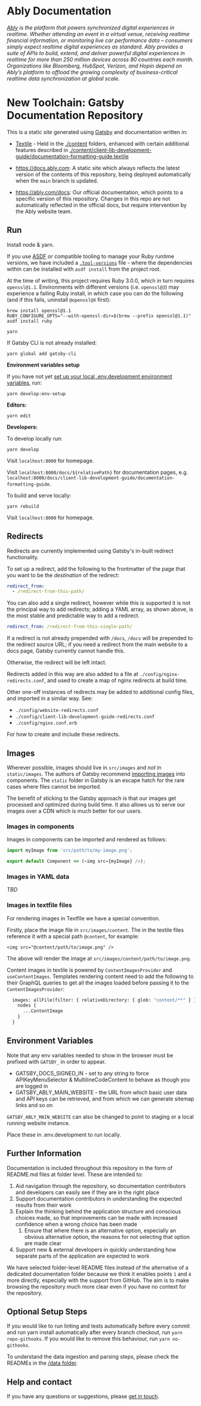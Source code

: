 # Ably Documentation

_[Ably](https://ably.com) is the platform that powers synchronized digital experiences in realtime. Whether attending an event in a virtual venue, receiving realtime financial information, or monitoring live car performance data – consumers simply expect realtime digital experiences as standard. Ably provides a suite of APIs to build, extend, and deliver powerful digital experiences in realtime for more than 250 million devices across 80 countries each month. Organizations like Bloomberg, HubSpot, Verizon, and Hopin depend on Ably’s platform to offload the growing complexity of business-critical realtime data synchronization at global scale._

# New Toolchain: Gatsby Documentation Repository

This is a static site generated using [Gatsby](https://www.gatsbyjs.com/) and documentation written in:

- [Textile](https://github.com/textile/textile-spec) - Held in the [./content](./content) folders, enhanced with certain additional features described in [./content/client-lib-development-guide/documentation-formatting-guide.textile](./content/client-lib-development-guide/documentation-formatting-guide.textile)

- <https://docs.ably.com>: A static site which always reflects the latest version of the contents of this repository, being deployed automatically when the `main` branch is updated.
- <https://ably.com/docs>: Our official documentation, which points to a specific version of this repository. Changes in this repo are not automatically reflected in the official docs, but require intervention by the Ably website team.

## Run

Install node & yarn.

If you use [ASDF](https://github.com/asdf-vm/asdf) or compatible tooling to manage your Ruby runtime versions, we have included a [`.tool-versions`](.tool-versions) file - where the dependencies within can be installed with `asdf install` from the project root.

At the time of writing, this project requires Ruby 3.0.0, which in turn requires `openssl@1.1`. Environments with different versions (i.e. `openssl@3`) may experience a failing Ruby install, in which case you can do the following (and if this fails, uninstall `@openssl@X` first):

```
brew install openssl@1.1
RUBY_CONFIGURE_OPTS="--with-openssl-dir=$(brew --prefix openssl@1.1)" asdf install ruby
```

`yarn`

If Gatsby CLI is not already installed:

`yarn global add gatsby-cli`

**Environment variables setup**

If you have not yet [set up your local .env.development environment variables](#environment-variables), run:

`yarn develop:env-setup`

**Editors:**

`yarn edit`

**Developers:**

To develop locally run:

`yarn develop`

Visit `localhost:8000` for homepage.

Visit `localhost:8000/docs/${relativePath}` for documentation pages, e.g. `localhost:8000/docs/client-lib-development-guide/documentation-formatting-guide`.

To build and serve locally:

`yarn rebuild`

Visit `localhost:8000` for homepage.

## Redirects

Redirects are currently implemented using Gatsby's in-built redirect functionality.

To set up a redirect, add the following to the frontmatter of the page that you want to be the _destination_ of the redirect:

```yaml
redirect_from:
  - /redirect-from-this-path/
```

You can also add a single redirect, however while this is supported it is not the principal way to add redirects; adding a YAML array, as shown above, is the most stable and predictable way to add a redirect.

```yaml
redirect_from: /redirect-from-this-single-path/
```

If a redirect is not already prepended with `/docs`, `/docs` will be prepended to the redirect source URL; if you need a redirect from the main website to a docs page, Gatsby currently cannot handle this.

Otherwise, the redirect will be left intact.

Redirects added in this way are also added to a file at `./config/nginx-redirects.conf`, and used to create a map of nginx redirects at build time.

Other one-off instances of redirects may be added to additional config files, and imported in a similar way. See:

- `./config/website-redirects.conf`
- `./config/client-lib-development-guide-redirects.conf`
- `./config/nginx.conf.erb`

For how to create and include these redirects.

## Images

Wherever possible, images should live in `src/images` and _not_ in `static/images`. The authors of Gatsby recommend [importing images](https://www.gatsbyjs.com/docs/how-to/images-and-media/importing-assets-into-files/) into components. The `static` folder in Gatsby is an escape hatch for the rare cases where files cannot be imported.

The benefit of sticking to the Gatsby approach is that our images get processed and optimized during build time. It also allows us to serve our images over a CDN which is much better for our users.

### Images in components

Images in components can be imported and rendered as follows:

~~~typescript
import myImage from 'src/path/to/my-image.png';

export default Component => (<img src={myImage} />);
~~~

### Images in YAML data

_TBD_

### Images in textfile files

For rendering images in Textfile we have a special convention.

Firstly, place the image file in `src/images/content`. The in the textile files reference it with a special path `@content`, for example:

~~~textile
<img src="@content/path/to/image.png" />
~~~

The above will render the image at `src/images/content/path/to/image.png`.

Content images in textile is powered by `ContentImagesProvider` and `useContentImages`. Templates rendering content need to add the following to their GraphQL queries to get all the images loaded before passing it to the `ContentImagesProvider`:

~~~graphql
  images: allFile(filter: { relativeDirectory: { glob: "content/**" } }) {
    nodes {
      ...ContentImage
    }
  }
~~~

## Environment Variables

Note that any env variables needed to show in the browser must be prefixed with `GATSBY_` in order to appear.

- GATSBY_DOCS_SIGNED_IN - set to any string to force APIKeyMenuSelector & MultilineCodeContent to behave as though you are logged in
- GATSBY_ABLY_MAIN_WEBSITE - the URL from which basic user data and API keys can be retrieved, and from which we can generate sitemap links and so on

`GATSBY_ABLY_MAIN_WEBSITE` can also be changed to point to staging or a local running website instance.

Place these in .env.development to run locally.

## Further Information

Documentation is included throughout this repository in the form of README.md files at folder level. These are intended to:

1. Aid navigation through the repository, so documentation contributors and developers can easily see if they are in the right place
2. Support documentation contributors in understanding the expected results from their work
3. Explain the thinking behind the application structure and conscious choices made, so that improvements can be made with increased confidence when a wrong choice has been made
   1. Ensure that where there is an alternative option, especially an obvious alternative option, the reasons for not selecting that option are made clear
4. Support new & external developers in quickly understanding how separate parts of the application are expected to work

We have selected folder-level README files instead of the alternative of a dedicated documentation folder because we think it enables points `1` and `4` more directly, especially with the support from GitHub. The aim is to make browsing the repository much more clear even if you have no context for the repository.

## Optional Setup Steps

If you would like to run linting and tests automatically before every commit and run yarn install automatically after every branch checkout, run `yarn repo-githooks`. If you would like to remove this behaviour, run `yarn no-githooks`.

To understand the data ingestion and parsing steps, please check the READMEs in the [/data folder](./data/README.md).

## Help and contact

If you have any questions or suggestions, please [get in touch](https://ably.com/contact).
